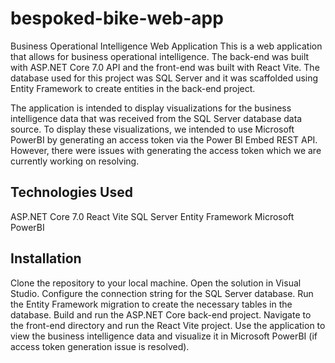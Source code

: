 # bespoked-bike-web-app

Business Operational Intelligence Web Application
This is a web application that allows for business operational intelligence. The back-end was built with ASP.NET Core 7.0 API and the front-end was built with React Vite. The database used for this project was SQL Server and it was scaffolded using Entity Framework to create entities in the back-end project.

The application is intended to display visualizations for the business intelligence data that was received from the SQL Server database data source. To display these visualizations, we intended to use Microsoft PowerBI by generating an access token via the Power BI Embed REST API. However, there were issues with generating the access token which we are currently working on resolving.

## Technologies Used
ASP.NET Core 7.0
React Vite
SQL Server
Entity Framework
Microsoft PowerBI


## Installation
Clone the repository to your local machine.
Open the solution in Visual Studio.
Configure the connection string for the SQL Server database.
Run the Entity Framework migration to create the necessary tables in the database.
Build and run the ASP.NET Core back-end project.
Navigate to the front-end directory and run the React Vite project.
Use the application to view the business intelligence data and visualize it in Microsoft PowerBI (if access token generation issue is resolved).
